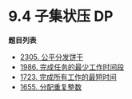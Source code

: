 # 9.4 子集状压 DP

**题目列表**

- [2305. 公平分发饼干](https://leetcode.cn/problems/fair-distribution-of-cookies/description/)
- [1986. 完成任务的最少工作时间段](https://leetcode.cn/problems/minimum-number-of-work-sessions-to-finish-the-tasks/description/)
- [1723. 完成所有工作的最短时间](https://leetcode.cn/problems/find-minimum-time-to-finish-all-jobs/description/)
- [1655. 分配重复整数](https://leetcode.cn/problems/distribute-repeating-integers/description/)

